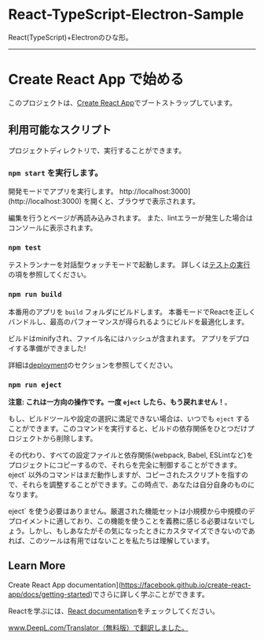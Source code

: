 # React-TypeScript-Electron-Sample
React(TypeScript)+Electronのひな形。

---

# Create React App で始める

このプロジェクトは、[Create React App](https://github.com/facebook/create-react-app)でブートストラップしています。

## 利用可能なスクリプト

プロジェクトディレクトリで、実行することができます。

### `npm start` を実行します。

開発モードでアプリを実行します。
http://localhost:3000](http://localhost:3000) を開くと、ブラウザで表示されます。

編集を行うとページが再読み込みされます。
また、lintエラーが発生した場合はコンソールに表示されます。

### `npm test`

テストランナーを対話型ウォッチモードで起動します。
詳しくは[テストの実行](https://facebook.github.io/create-react-app/docs/running-tests)の項を参照してください。

### `npm run build`

本番用のアプリを `build` フォルダにビルドします。
本番モードでReactを正しくバンドルし、最高のパフォーマンスが得られるようにビルドを最適化します。

ビルドはminifyされ、ファイル名にはハッシュが含まれます。
アプリをデプロイする準備ができました!

詳細は[deployment](https://facebook.github.io/create-react-app/docs/deployment)のセクションを参照してください。

### `npm run eject`

**注意: これは一方向の操作です。一度 `eject` したら、もう戻れません！**。

もし、ビルドツールや設定の選択に満足できない場合は、いつでも `eject` することができます。このコマンドを実行すると、ビルドの依存関係をひとつだけプロジェクトから削除します。

その代わり、すべての設定ファイルと依存関係(webpack, Babel, ESLintなど)をプロジェクトにコピーするので、それらを完全に制御することができます。eject` 以外のコマンドはまだ動作しますが、コピーされたスクリプトを指すので、それらを調整することができます。この時点で、あなたは自分自身のものになります。

eject` を使う必要はありません。厳選された機能セットは小規模から中規模のデプロイメントに適しており、この機能を使うことを義務に感じる必要はないでしょう。しかし、もしあなたがその気になったときにカスタマイズできないのであれば、このツールは有用ではないことを私たちは理解しています。

## Learn More

Create React App documentation](https://facebook.github.io/create-react-app/docs/getting-started)でさらに詳しく学ぶことができます。

Reactを学ぶには、[React documentation](https://reactjs.org/)をチェックしてください。


www.DeepL.com/Translator（無料版）で翻訳しました。
